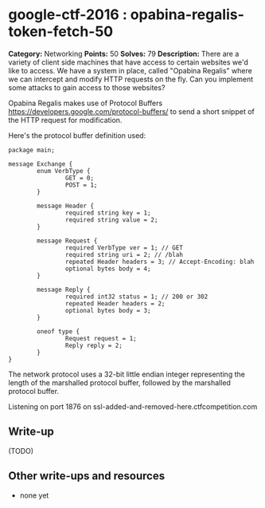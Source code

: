# google-ctf-2016 : opabina-regalis-token-fetch-50

**Category:** Networking
**Points:** 50
**Solves:** 79
**Description:**
There are a variety of client side machines that have access to certain websites we'd like to access. We have a system in place, called "Opabina Regalis" where we can intercept and modify HTTP requests on the fly. Can you implement some attacks to gain access to those websites?

Opabina Regalis makes use of Protocol Buffers <https://developers.google.com/protocol-buffers/> to send a short snippet of the HTTP request for modification.

Here's the protocol buffer definition used:
~~~~
package main;

message Exchange {
        enum VerbType {
                GET = 0;
                POST = 1;
        }

        message Header {
                required string key = 1;
                required string value = 2;
        }

        message Request {
                required VerbType ver = 1; // GET
                required string uri = 2; // /blah
                repeated Header headers = 3; // Accept-Encoding: blah
                optional bytes body = 4;
        }

        message Reply {
                required int32 status = 1; // 200 or 302
                repeated Header headers = 2;
                optional bytes body = 3;
        }

        oneof type {
                Request request = 1;
                Reply reply = 2;
        }
}
~~~~
The network protocol uses a 32-bit little endian integer representing the length of the marshalled protocol buffer, followed by the marshalled protocol buffer.

Listening on port 1876 on ssl-added-and-removed-here.ctfcompetition.com


## Write-up

(TODO)

## Other write-ups and resources

* none yet
